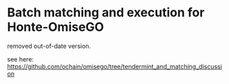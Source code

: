 # Batch matching and execution for Honte-OmiseGO

removed out-of-date version.

see here: https://github.com/ochain/omisego/tree/tendermint_and_matching_discussion
